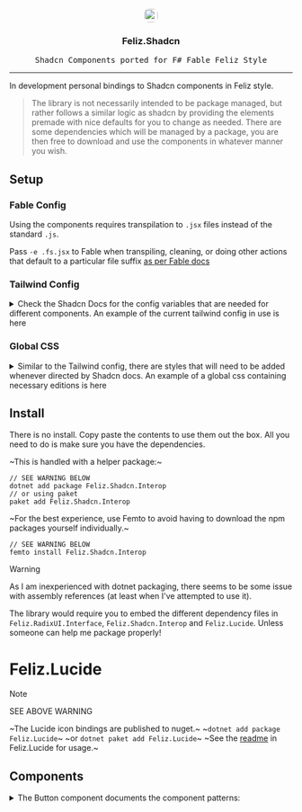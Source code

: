 <div id="top"></div>

<br />

<div align="center">
  <a href="https://ui.shadcn.com/" target="_blank">
    <img src="https://avatars.githubusercontent.com/u/139895814?s=48&v=4" height="24px" style="border-radius:8px;"/>
  </a>

  <h3 align="center">Feliz.Shadcn</h3>
  <p align="center">
    <kbd>Shadcn Components ported for F# Fable Feliz Style</kbd>
  </p>
</div>

---

In development personal bindings to Shadcn components in Feliz style.

> The library is not necessarily intended to be package managed, but rather follows a similar logic as shadcn by providing the elements premade with nice defaults for you to change as needed. There are some dependencies which will be managed by a package, you are then free to download and use the components in whatever manner you wish.

## Setup

### Fable Config

Using the components requires transpilation to `.jsx` files instead of the standard `.js`.

Pass `-e .fs.jsx` to Fable when transpiling, cleaning, or doing other actions that default to a particular file suffix [as per Fable docs](https://fable.io/docs/getting-started/cli.html)

### Tailwind Config

<details>
  <summary>Check the Shadcn Docs for the config variables that are needed for different components. An example of the current tailwind config in use is here
  </summary>
  <p>
      
```js
/** @type {import('tailwindcss').Config} */
module.exports = {
    mode: "jit",
    content: [
        "./index.html",
        "./**/*.{fs,js,ts,jsx,tsx}",
        "../Feliz.Shadcn/**/*.{fs,js,ts,jsx,tsx}"
    ],
    theme: {
        extend: {
            keyframes: {
                "accordion-down": {
                    from: { height: "0" },
                    to: { height: "var(--radix-accordion-content-height)" },
                },
                "accordion-up": {
                    from: { height: "var(--radix-accordion-content-height)" },
                    to: { height: "0" },
                },
                shine: {
                    "0%": { backgroundPosition: "200% 0" },
                    "25%": { backgroundPosition: "-200% 0" },
                    "100%": { backgroundPosition: "-200% 0" },
                },
            },
            animation: {
                "accordion-down": "accordion-down 0.2s ease-out",
                "accordion-up": "accordion-up 0.2s ease-out",
                shine: "shine 3s ease-out infinite",
            },
            colors: {
                border: "hsl(var(--border))",
                input: "hsl(var(--input))",
                ring: "hsl(var(--ring))",
                background: "hsl(var(--background))",
                foreground: "hsl(var(--foreground))",
                primary: {
                    DEFAULT: "hsl(var(--primary))",
                    foreground: "hsl(var(--primary-foreground))",
                },
                secondary: {
                    DEFAULT: "hsl(var(--secondary))",
                    foreground: "hsl(var(--secondary-foreground))",
                },
                destructive: {
                    DEFAULT: "hsl(var(--destructive))",
                    foreground: "hsl(var(--destructive-foreground))",
                },
                muted: {
                    DEFAULT: "hsl(var(--muted))",
                    foreground: "hsl(var(--muted-foreground))",
                },
                accent: {
                    DEFAULT: "hsl(var(--accent))",
                    foreground: "hsl(var(--accent-foreground))",
                },
                popover: {
                    DEFAULT: "hsl(var(--popover))",
                    foreground: "hsl(var(--popover-foreground))",
                },
                card: {
                    DEFAULT: "hsl(var(--card))",
                    foreground: "hsl(var(--card-foreground))",
                },
                sidebar: {
                    DEFAULT: 'hsl(var(--sidebar-background))',
                    foreground: 'hsl(var(--sidebar-foreground))',
                    primary: 'hsl(var(--sidebar-primary))',
                    'primary-foreground': 'hsl(var(--sidebar-primary-foreground))',
                    accent: 'hsl(var(--sidebar-accent))',
                    'accent-foreground': 'hsl(var(--sidebar-accent-foreground))',
                    border: 'hsl(var(--sidebar-border))',
                    ring: 'hsl(var(--sidebar-ring))',
                },
            },
            borderRadius: {
                lg: `var(--radius)`,
                md: `calc(var(--radius) - 2px)`,
                sm: "calc(var(--radius) - 4px)",
            },
        },
    },
    plugins: [require("tailwindcss-animate")],
}
```

  </p>
<p align="right">(<a href="#top">back to top</a>)</p>
</details>

### Global CSS

<details>
    <summary>
        Similar to the Tailwind config, there are styles that will need to be added whenever directed by Shadcn docs. An example of a global css containing necessary editions is here
    </summary>
    <p>

```css
@tailwind base;
@tailwind components;
@tailwind utilities;

@layer base {
    :root {
        --background: 0 0% 100%;
        --foreground: 222.2 47.4% 11.2%;
        --muted: 210 40% 96.1%;
        --muted-foreground: 215.4 16.3% 46.9%;
        --popover: 0 0% 100%;
        --popover-foreground: 222.2 47.4% 11.2%;
        --border: 214.3 31.8% 91.4%;
        --input: 214.3 31.8% 91.4%;
        --card: 0 0% 100%;
        --card-foreground: 222.2 47.4% 11.2%;
        --primary: 222.2 47.4% 11.2%;
        --primary-foreground: 210 40% 98%;
        --secondary: 210 40% 96.1%;
        --secondary-foreground: 222.2 47.4% 11.2%;
        --accent: 210 40% 96.1%;
        --accent-foreground: 222.2 47.4% 11.2%;
        --destructive: 0 100% 50%;
        --destructive-foreground: 210 40% 98%;
        --ring: 215 20.2% 65.1%;
        --radius: 0.5rem;
    }

    .dark {
        --background: 224 71% 4%;
        --foreground: 213 31% 91%;
        --muted: 223 47% 11%;
        --muted-foreground: 215.4 16.3% 56.9%;
        --accent: 216 34% 17%;
        --accent-foreground: 210 40% 98%;
        --popover: 224 71% 4%;
        --popover-foreground: 215 20.2% 65.1%;
        --border: 216 34% 17%;
        --input: 216 34% 17%;
        --card: 224 71% 4%;
        --card-foreground: 213 31% 91%;
        --primary: 210 40% 98%;
        --primary-foreground: 222.2 47.4% 1.2%;
        --secondary: 222.2 47.4% 11.2%;
        --secondary-foreground: 210 40% 98%;
        --destructive: 0 63% 31%;
        --destructive-foreground: 210 40% 98%;
        --ring: 216 34% 17%;
    }
}

@layer base {
    * {
        @apply border-border;
    }
    body {
        @apply font-sans antialiased bg-background text-foreground;
    }
}

@layer base {
    :root {
        --sidebar-background: 0 0% 98%;
        --sidebar-foreground: 240 5.3% 26.1%;
        --sidebar-primary: 240 5.9% 10%;
        --sidebar-primary-foreground: 0 0% 98%;
        --sidebar-accent: 240 4.8% 95.9%;
        --sidebar-accent-foreground: 240 5.9% 10%;
        --sidebar-border: 220 13% 91%;
        --sidebar-ring: 217.2 91.2% 59.8%;
    }

    .dark {
        --sidebar-background: 240 5.9% 10%;
        --sidebar-foreground: 240 4.8% 95.9%;
        --sidebar-primary: 224.3 76.3% 48%;
        --sidebar-primary-foreground: 0 0% 100%;
        --sidebar-accent: 240 3.7% 15.9%;
        --sidebar-accent-foreground: 240 4.8% 95.9%;
        --sidebar-border: 240 3.7% 15.9%;
        --sidebar-ring: 217.2 91.2% 59.8%;
    }
}
```
<p align="right">(<a href="#top">back to top</a>)</p>        
    </p>
</details>


## Install

There is no install. Copy paste the contents to use them out the box. All you need to do is make sure you have the dependencies.

~This is handled with a helper package:~

```
// SEE WARNING BELOW
dotnet add package Feliz.Shadcn.Interop
// or using paket
paket add Feliz.Shadcn.Interop
```

~For the best experience, use Femto to avoid having to download the npm packages yourself individually.~

```
// SEE WARNING BELOW
femto install Feliz.Shadcn.Interop
```

> [!WARNING]
> As I am inexperienced with dotnet packaging, there seems to be some issue with assembly references (at least when I've attempted to use it).
>
> The library would require you to embed the different dependency files in `Feliz.RadixUI.Interface`, `Feliz.Shadcn.Interop` and `Feliz.Lucide`.
> Unless someone can help me package properly!

# Feliz.Lucide

> [!NOTE]
> SEE ABOVE WARNING
> 
> ~The Lucide icon bindings are published to nuget.~
> ~`dotnet add package Feliz.Lucide`~
> ~or `dotnet paket add Feliz.Lucide`~
> ~See the [readme](https://github.com/shayanhabibi/Feliz.Shadcn/blob/main/Feliz.Lucide/README.md) in Feliz.Lucide for usage.~

## Components

<details>
<summary>
The Button component documents the component patterns:
</summary>
    <p>

```fsharp
[<AutoOpen>]
module Feliz.Shadcn.Button

open Feliz.Interop.Extend
open Fable.Core
open Feliz

JSX.injectLib

// --------------- Button -------------- //
/// Shadcn Button prop interface type
type [<Erase>] IButtonProp = interface end
/// Accessor for button properties
type [<Erase>] button =
    // Inherit Feliz base properties
    inherit prop<IButtonProp>
    // Definitions for library defined properties
    static member inline asChild ( value : bool ) : IButtonProp = Interop.mkProperty "asChild" value

/// Button variants as a `Class-Variance-Authority` object.
/// You can modify existing variants or add your own.
/// After adding your own variants, it's suggested to create a variant enum prop. Follow the examples in the `button.variant` type.
let buttonVariants = JSX.jsx """
import { cva } from "class-variance-authority";
cva(
  "inline-flex items-center justify-center gap-2 whitespace-nowrap rounded-md text-sm font-medium transition-colors focus-visible:outline-none focus-visible:ring-1 focus-visible:ring-ring disabled:pointer-events-none disabled:opacity-50 [&_svg]:pointer-events-none [&_svg]:size-4 [&_svg]:shrink-0",
  {
    variants: {
      variant: {
        default:
          "bg-primary text-primary-foreground shadow hover:bg-primary/90",
        destructive:
          "bg-destructive text-destructive-foreground shadow-sm hover:bg-destructive/90",
        outline:
          "border border-input bg-background shadow-sm hover:bg-accent hover:text-accent-foreground",
        secondary:
          "bg-secondary text-secondary-foreground shadow-sm hover:bg-secondary/80",
        ghost: "hover:bg-accent hover:text-accent-foreground",
        link: "text-primary underline-offset-4 hover:underline",
      },
      size: {
        default: "h-9 px-4 py-2",
        sm: "h-8 rounded-md px-3 text-xs",
        lg: "h-10 rounded-md px-8",
        icon: "h-9 w-9",
      },
    },
    defaultVariants: {
      variant: "default",
      size: "default",
    },
  }
)
"""

/// Accessor for button enums.
[<RequireQualifiedAccess>]
module [<Erase>] button =
    /// ButtonVariant enumerators
    type [<Erase>] variant =
        static member inline default' : IButtonProp = Interop.mkProperty "variant" "default"
        static member inline destructive : IButtonProp = Interop.mkProperty "variant" "destructive"
        static member inline outline : IButtonProp = Interop.mkProperty "variant" "outline"
        static member inline secondary : IButtonProp = Interop.mkProperty "variant" "secondary"
        static member inline ghost : IButtonProp = Interop.mkProperty "variant" "ghost"
        static member inline link : IButtonProp = Interop.mkProperty "variant" "link"
    /// ButtonVariant enumerators
    type [<Erase>] size =
        static member inline default' : IButtonProp = Interop.mkProperty "size" "default"
        static member inline sm : IButtonProp = Interop.mkProperty "size" "sm"
        static member inline lg : IButtonProp = Interop.mkProperty "size" "lg"
        static member inline icon : IButtonProp = Interop.mkProperty "size" "icon"

/// The Button JSX Element definition
/// To use this is in your own JSX, you would have to ensure Fable imports the type using a dummy binding
/// <code>
/// let _ = Button
/// </code>
/// To use in Feliz style, access via `Shadcn`.
/// <code>
/// Shadcn.Button [
///   // add props
/// ]
/// </code>
let Button : JSX.ElementType = JSX.jsx """
import { Slot } from "@radix-ui/react-slot";
React.forwardRef(({ className, variant, size, asChild = false, ...props }, ref) => {
  const Comp = asChild ? Slot : "button"
  return (
    (<Comp
      className={cn(buttonVariants({ variant, size, className }))}
      ref={ref}
      {...props} />)
  );
})
Button.displayName = "Button"
"""

type [<Erase>] Shadcn =
  static member inline Button ( props : IButtonProp list ) = JSX.createElement Button props
  static member inline Button ( children : ReactElement list ) = JSX.createElementWithChildren Button children
  static member inline Button ( value : string ) = JSX.createElement Button [ button.text value ]
  static member inline Button ( el : ReactElement ) = JSX.createElement Button [ button.asChild true ; button.children [ el ] ]
```
<p align="right">(<a href="#top">back to top</a>)</p>
    </p>
</details>

